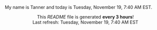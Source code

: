 My name is Tanner and today is Tuesday, November 19, 7:40 AM EST.

<p align="center">This <i>README</i> file is generated <b>every 3 hours</b>!</br>Last refresh: Tuesday, November 19, 7:40 AM EST<br /></p>
